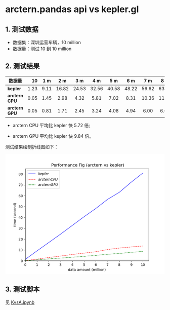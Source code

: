 # arctern.pandas api vs kepler.gl

## 1. 测试数据
- 数据集：深圳运营车辆，10 million
- 数据量：测试 10 到 10 million

## 2. 测试结果

|数据量	  | 10 |1 m	|2 m	|3 m	|4 m	|5 m	|6 m	|7 m	|8 m	|9 m	|10 m	|
| --------   | -----:   | :----: | :----: | :----: | :----: | :----: | :----: | :----: | :----: | :----: | :----: |
|**kepler**	|1.23|9.11|16.82|24.53|32.56|40.58|48.22|56.62|63.13|72.36|80.92|87.22|95.57|
|**arctern CPU**	|0.05|1.45|2.98|4.32|5.81|7.02|8.31|10.36|11.71|12.72|13.65|14.67|16.17|
|**arctern GPU**	|0.05|0.81|1.71|2.45|3.24|4.08|4.94|6.00|6.69|7.77|8.59|9.37|10.24|

- arctern CPU 平均比 kepler 快 5.72 倍;

- arctern GPU 平均比 kepler 快 9.84 倍。

测试结果绘制折线图如下：

![perf_result.png](perf_result.png)

## 3. 测试脚本
见 [KvsA.ipynb](KvsA.ipynb)